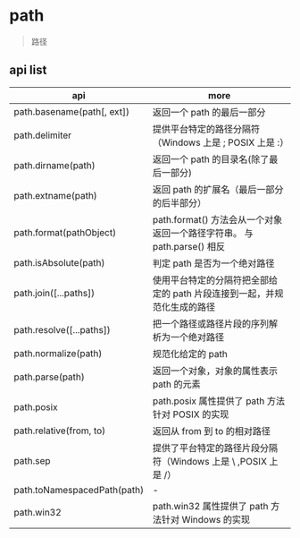 # path

> 路径

## api list

| api                         | more                                                                     |
| --------------------------- | ------------------------------------------------------------------------ |
| path.basename(path[, ext])  | 返回一个 path 的最后一部分                                               |
| path.delimiter              | 提供平台特定的路径分隔符（Windows 上是 ; POSIX 上是 :）                  |
| path.dirname(path)          | 返回一个 path 的目录名(除了最后一部分)                                   |
| path.extname(path)          | 返回 path 的扩展名（最后一部分的后半部分）                               |
| path.format(pathObject)     | path.format() 方法会从一个对象返回一个路径字符串。 与 path.parse() 相反  |
| path.isAbsolute(path)       | 判定 path 是否为一个绝对路径                                             |
| path.join([...paths])       | 使用平台特定的分隔符把全部给定的 path 片段连接到一起，并规范化生成的路径 |
| path.resolve([...paths])    | 把一个路径或路径片段的序列解析为一个绝对路径                             |
| path.normalize(path)        | 规范化给定的 path                                                        |
| path.parse(path)            | 返回一个对象，对象的属性表示 path 的元素                                 |
| path.posix                  | path.posix 属性提供了 path 方法针对 POSIX 的实现                         |
| path.relative(from, to)     | 返回从 from 到 to 的相对路径                                             |
| path.sep                    | 提供了平台特定的路径片段分隔符（Windows 上是 \ ,POSIX 上是 /）           |
| path.toNamespacedPath(path) | -                                                                        |
| path.win32                  | path.win32 属性提供了 path 方法针对 Windows 的实现                       |
